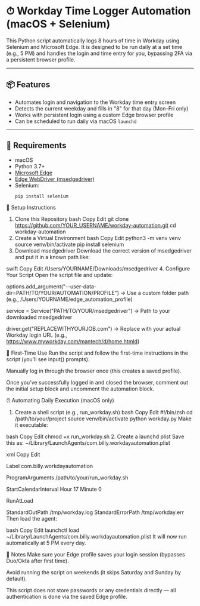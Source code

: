 # ⏱ Workday Time Logger Automation (macOS + Selenium)

This Python script automatically logs 8 hours of time in Workday using Selenium and Microsoft Edge. It is designed to be run daily at a set time (e.g., 5 PM) and handles the login and time entry for you, bypassing 2FA via a persistent browser profile.

---

## 📦 Features

- Automates login and navigation to the Workday time entry screen  
- Detects the current weekday and fills in "8" for that day (Mon–Fri only)  
- Works with persistent login using a custom Edge browser profile  
- Can be scheduled to run daily via macOS `launchd`

---

## 🧰 Requirements

- macOS  
- Python 3.7+  
- [Microsoft Edge](https://www.microsoft.com/edge)  
- [Edge WebDriver (msedgedriver)](https://developer.microsoft.com/en-us/microsoft-edge/tools/webdriver/)  
- Selenium:
  ```bash
  pip install selenium
🔧 Setup Instructions
1. Clone this Repository
bash
Copy
Edit
git clone https://github.com/YOUR_USERNAME/workday-automation.git
cd workday-automation
2. Create a Virtual Environment
bash
Copy
Edit
python3 -m venv venv
source venv/bin/activate
pip install selenium
3. Download msedgedriver
Download the correct version of msedgedriver and put it in a known path like:

swift
Copy
Edit
/Users/YOURNAME/Downloads/msedgedriver
4. Configure Your Script
Open the script file and update:

options.add_argument("--user-data-dir=PATH/TO/YOUR/AUTOMATION/PROFILE")
→ Use a custom folder path (e.g., /Users/YOURNAME/edge_automation_profile)

service = Service("PATH/TO/YOUR/msedgedriver")
→ Path to your downloaded msedgedriver

driver.get("REPLACEWITHYOURJOB.com")
→ Replace with your actual Workday login URL (e.g., https://www.myworkday.com/mantech/d/home.htmld)

🧪 First-Time Use
Run the script and follow the first-time instructions in the script (you’ll see input() prompts).

Manually log in through the browser once (this creates a saved profile).

Once you’ve successfully logged in and closed the browser, comment out the initial setup block and uncomment the automation block.

⏰ Automating Daily Execution (macOS only)
1. Create a shell script (e.g., run_workday.sh)
bash
Copy
Edit
#!/bin/zsh
cd /path/to/your/project
source venv/bin/activate
python workday.py
Make it executable:

bash
Copy
Edit
chmod +x run_workday.sh
2. Create a launchd plist
Save this as:
~/Library/LaunchAgents/com.billy.workdayautomation.plist

xml
Copy
Edit
<?xml version="1.0" encoding="UTF-8"?>
<!DOCTYPE plist PUBLIC "-//Apple//DTD PLIST 1.0//EN"
 "http://www.apple.com/DTDs/PropertyList-1.0.dtd">
<plist version="1.0">
<dict>
  <key>Label</key>
  <string>com.billy.workdayautomation</string>

  <key>ProgramArguments</key>
  <array>
    <string>/path/to/your/run_workday.sh</string>
  </array>

  <key>StartCalendarInterval</key>
  <dict>
    <key>Hour</key>
    <integer>17</integer>
    <key>Minute</key>
    <integer>0</integer>
  </dict>

  <key>RunAtLoad</key>
  <true/>

  <key>StandardOutPath</key>
  <string>/tmp/workday.log</string>
  <key>StandardErrorPath</key>
  <string>/tmp/workday.err</string>
</dict>
</plist>
Then load the agent:

bash
Copy
Edit
launchctl load ~/Library/LaunchAgents/com.billy.workdayautomation.plist
It will now run automatically at 5 PM every day.

🚨 Notes
Make sure your Edge profile saves your login session (bypasses Duo/Okta after first time).

Avoid running the script on weekends (it skips Saturday and Sunday by default).

This script does not store passwords or any credentials directly — all authentication is done via the saved Edge profile.
